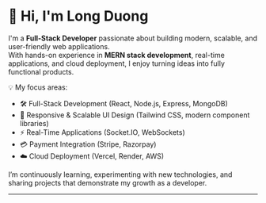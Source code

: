 # 👋 Hi, I'm Long Duong  

I'm a **Full-Stack Developer** passionate about building modern, scalable, and user-friendly web applications.  
With hands-on experience in **MERN stack development**, real-time applications, and cloud deployment, I enjoy turning ideas into fully functional products.  

💡 My focus areas:  
- 🛠️ Full-Stack Development (React, Node.js, Express, MongoDB)  
- 🎨 Responsive & Scalable UI Design (Tailwind CSS, modern component libraries)  
- ⚡ Real-Time Applications (Socket.IO, WebSockets)  
- 💳 Payment Integration (Stripe, Razorpay)  
- ☁️ Cloud Deployment (Vercel, Render, AWS)

I’m continuously learning, experimenting with new technologies, and sharing projects that demonstrate my growth as a developer.  

---
